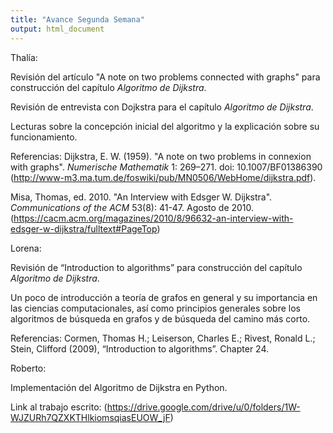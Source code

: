 ```yaml
---
title: "Avance Segunda Semana"
output: html_document
---
```


Thalía: 

Revisión del artículo "A note on two problems connected with graphs" para construcción del capítulo *Algoritmo de Dijkstra*.

Revisión de entrevista con Dojkstra para el capítulo *Algoritmo de Dijkstra*.

Lecturas sobre la concepción inicial del algoritmo y la explicación sobre su funcionamiento. 

Referencias:
Dijkstra, E. W. (1959). "A note on two problems in connexion with graphs". *Numerische Mathematik* 1: 269–271. doi: 10.1007/BF01386390 (http://www-m3.ma.tum.de/foswiki/pub/MN0506/WebHome/dijkstra.pdf).

Misa, Thomas, ed. 2010. "An Interview with Edsger W. Dijkstra". *Communications of the ACM* 53(8): 41-47. Agosto de 2010. (https://cacm.acm.org/magazines/2010/8/96632-an-interview-with-edsger-w-dijkstra/fulltext#PageTop)


Lorena: 

Revisión de “Introduction to algorithms” para construcción del capítulo *Algoritmo de Dijkstra*.

Un poco de introducción a teoría de grafos en general y su importancia en las ciencias computacionales, así como principios generales sobre los algoritmos de búsqueda en grafos y de búsqueda del camino más corto. 

Referencias:
Cormen, Thomas H.; Leiserson, Charles E.; Rivest, Ronald L.; Stein, Clifford (2009), “Introduction to algorithms”. Chapter 24.

Roberto:

Implementación del Algoritmo de Dijkstra en Python.

Link al trabajo escrito: (https://drive.google.com/drive/u/0/folders/1W-WJZURh7QZXKTHlkiomsqiasEUOW_jF)